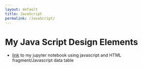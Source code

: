 ```yaml
---
layout: default 
title: JavaScript
permalink: /JavaScript/
---
```


# My Java Script Design Elements

<html>
<ul>
    <li><a href="https://e-shen2022.github.io/emma_blog/techtalk/javascript">link</a> to my jupyter notebook using javascript and HTML fragment/Javascript data table</li>
</ul>
</html>